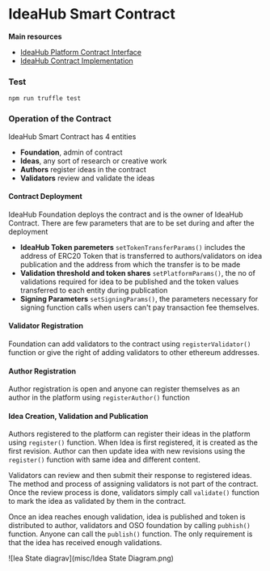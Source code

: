 IdeaHub Smart Contract
===========================
**Main resources**
- [IdeaHub Platform Contract Interface](contracts/IIdeaHub.sol)
- [IdeaHub Contract Implementation](contracts/IdeaHub.sol)

### Test
`npm run truffle test`

### Operation of the Contract
IdeaHub Smart Contract has 4 entities
- **Foundation**, admin of contract 
- **Ideas**, any sort of research or creative work
- **Authors** register ideas in the contract
- **Validators** review and validate the ideas

#### Contract Deployment
IdeaHub Foundation deploys the contract and is the owner of IdeaHub Contract. 
There are few parameters that are to be set during and after the deployment
- **IdeaHub Token paremeters** `setTokenTransferParams()` includes the address of ERC20 Token that is transferred 
to authors/validators on idea publication and the address from which the transfer is to be made 
- **Validation threshold and token shares** `setPlatformParams()`, the no of validations required for idea to be published and the token values transferred to each entity during publication
- **Signing Parameters** `setSigningParams()`, the parameters necessary for signing function calls when users can't pay transaction fee themselves.
#### Validator Registration
Foundation can add validators to the contract using `registerValidator()` function  or give the right of adding validators to other ethereum addresses.
#### Author Registration
Author registration is open and anyone can register themselves as an author in the platform using `registerAuthor()` function
#### Idea Creation, Validation and Publication
Authors registered to the platform can register their ideas in the platform using `register()` function.
When Idea is first registered, it is created as the first revision. Author can then update idea with new
revisions using the `register()` function with same idea and different content.

Validators can review and then submit their response to registered ideas. The method and process of assigning validators is not part of the contract.
Once the review process is done, validators simply call `validate()` function to mark the idea as validated by them in the contract.

Once an idea reaches enough validation, idea is published and token is distributed to author, validators and OSO foundation
by calling `pubhish()` function. Anyone can call the `publish()` function. The only requirement is that the idea has received enough validations.

![Iea State diagrav](misc/Idea State Diagram.png)
